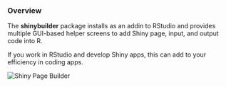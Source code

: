 ### Overview

The **shinybuilder** package installs as an addin to RStudio and
provides multiple GUI-based helper screens to add Shiny page, input, and
output code into R.

If you work in RStudio and develop Shiny apps, this can add to your
efficiency in coding apps.

![Shiny Page
Builder](https://lh3.googleusercontent.com/KiFwjkx966XgribWUiqx468UuJ-nr6XxcURlOJ-1PUjTOuT_EqZ4aW85tCelQ7O7saq1jvoxhw11mO9g6ndhi_6kGF6MvobNZTxc6FMBNbjt-HyroO9ladxUxWQGhDn8ZONWzq3KvGToVM-Hl9Jl7C2i3H07oB9rMeLHVjokidufLbNq-tWHYvxyDQdZyCjO_JJIbokxwAsla9gDubMPE9UQvpySnq2_7wOA_vaF4DybQB0nmcFCl5LRtL2IcqStleJwkPB7ds6deMzji5xq_l5t-gRSSJA30sZPEzYANYW4QhRsDyFVVbHbqc73aLLndcRgQmek58uuV9JY0j3pn-lLgNK88UtiPUhulktJStjrUV_ww8Gi49zh_MYcnAqVFmiJP0AOqjpQOwQiICuxDZSab6Zp394ftCXjmBvDAyzjrMtiBENYCwn3wglne3-8eT1TtBjE-FSTnsQRHLyxy1ECsoUGhBtSzaiD7zIOExou0CvdzTxRreLVy5mCDgiqpFNJe9wW5v4yIQ2eqXiQGELe3uiXfbxq9AHhMe9Z9eCKhB1hDDCtls5on7Btm6aDTKQ_=w632-h660-no)
